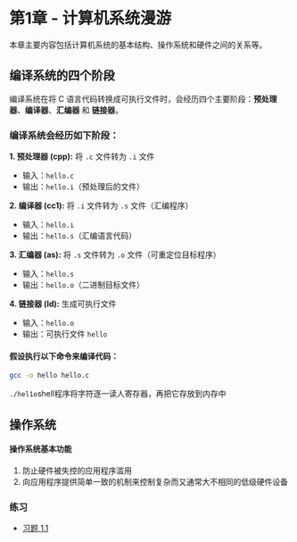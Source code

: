 # 第1章 - 计算机系统漫游

本章主要内容包括计算机系统的基本结构、操作系统和硬件之间的关系等。

## 编译系统的四个阶段

编译系统在将 C 语言代码转换成可执行文件时，会经历四个主要阶段：**预处理器**、**编译器**、**汇编器** 和 **链接器**。

### 编译系统会经历如下阶段：
**1. 预处理器 (cpp):** 将 `.c` 文件转为 `.i` 文件  
* 输入：`hello.c`  
* 输出：`hello.i`（预处理后的文件）

**2. 编译器 (cc1):** 将 `.i` 文件转为 `.s` 文件（汇编程序）  
* 输入：`hello.i`  
* 输出：`hello.s`（汇编语言代码）

**3.  汇编器 (as):** 将 `.s` 文件转为 `.o` 文件（可重定位目标程序）  
* 输入：`hello.s`  
* 输出：`hello.o`（二进制目标文件）

**4.  链接器 (ld):** 生成可执行文件  
* 输入：`hello.o`  
* 输出：可执行文件 `hello`

#### 假设执行以下命令来编译代码：

```bash
gcc -o hello hello.c
```
`./hel1o`shell程序将字符逐一读人寄存器，再把它存放到内存中
## 操作系统
#### 操作系统基本功能

1. 防止硬件被失控的应用程序滥用
2. 向应用程序提供简单一致的机制来控制复杂而又通常大不相同的低级硬件设备
### 练习
- [习题 1.1](../exercises/chapter1/main.c)
